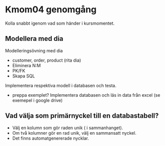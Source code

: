 Kmom04 genomgång
=========================

Kolla snabbt igenom vad som händer i kursmomentet.



Modellera med dia
-------------------------

Modelleringsövning med dia

* customer, order, product (rita dia)
* Eliminera N:M
* PK/FK
* Skapa SQL

Implementera respektiva modell i databasen och testa.

* preppa exemplet? Implementera databasen och läs in data från excel
(se exemepel i google drive)



Vad välja som primärnyckel till en databastabell?
-------------------------

* Välj en kolumn som gör raden unik ( i sammanhanget).
* Om två kolumner gör en rad unik, välj en sammansatt nyckel.
* Det finns automatgenererade nycklar.

<!-- https://dbwebb.se/t/6439 -->



